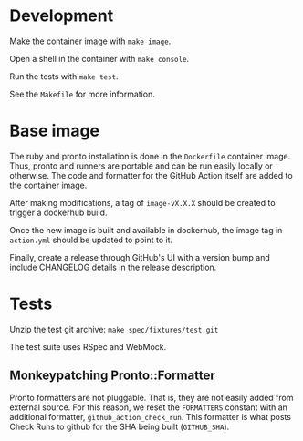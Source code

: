 # Development

Make the container image with `make image`.

Open a shell in the container with `make console`.

Run the tests with `make test`.

See the `Makefile` for more information.

# Base image

The ruby and pronto installation is done in the `Dockerfile` container image. Thus, pronto and runners are portable and can be run easily locally or otherwise. The code and formatter for the GitHub Action itself are added to the container image.

After making modifications, a tag of `image-vX.X.X` should be created to trigger a dockerhub build.

Once the new image is built and available in dockerhub, the image tag in `action.yml` should be updated to point to it.

Finally, create a release through GitHub's UI with a version bump and include CHANGELOG details in the release description.

# Tests

Unzip the test git archive: `make spec/fixtures/test.git`

The test suite uses RSpec and WebMock.

## Monkeypatching Pronto::Formatter

Pronto formatters are not pluggable. That is, they are not easily added from external source. For this reason, we reset the `FORMATTERS` constant with an additional formatter, `github_action_check_run`. This formatter is what posts Check Runs to github for the SHA being built (`GITHUB_SHA`).

